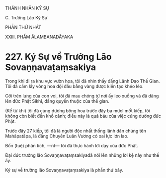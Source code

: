 THÁNH NHÂN KÝ SỰ

C. Trưởng Lão Ký Sự

PHẦN THỨ NHẤT

XXIII. PHẨM ĀLAMBANADĀYAKA

# 227. Ký Sự về Trưởng Lão Sovaṇṇavaṭaṃsakiya

Trong khi đi ra khu vực vườn hoa, tôi đã nhìn thấy đấng Lãnh Đạo Thế Gian. Tôi đã cầm lấy vòng hoa đội đầu bằng vàng được kiến tạo khéo léo.

Cỡi trên lưng của con voi, tôi đã mau chóng từ nơi ấy leo xuống và đã dâng lên đức Phật Sikhī, đấng quyến thuộc của thế gian.

(Kể từ khi) tôi đã cúng dường bông hoa trước đây ba mươi mốt kiếp, tôi không còn biết đến khổ cảnh; điều này là quả báu của việc cúng dường đức Phật.

Trước đây 27 kiếp, tôi đã là người độc nhất thống lãnh dân chúng tên Mahāpatāpa, là đấng Chuyển Luân Vương có oai lực lớn lao.

Bốn (tuệ) phân tích, ―nt― tôi đã thực hành lời dạy của đức Phật.

Đại đức trưởng lão Sovaṇṇavaṭaṃsakiyađã nói lên những lời kệ này như thế ấy.

Ký sự về trưởng lão Sovaṇṇavaṭaṃsakiya là phần thứ bảy.
